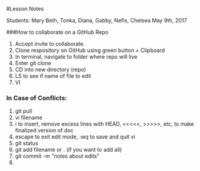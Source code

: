 #Lesson Notes 

Students: Mary Beth, Tonka, Diana, Gabby, Nefis, Chelsea
May 9th, 2017

###How to collaborate on a GitHub Repo
1. Accept invite to collaborate.
1. Clone respository on GitHub using green button + Clipboard
1. In terminal, navigate to folder  where repo will live
1. Enter git clone <link from GitHub>
1. CD into new directory (repo)
1. LS to see if name of file to edit
1. VI <filename to edit>


### In Case of Conflicts:
1. git pull
1. vi filename
1. i  to insert, remove excess lines with HEAD, <<<<<, >>>>>, etc, to make finalized version of doc
1. escape to exit edit mode, :wq  to save and quit vi
1. git status
1. git add filename  or  . (if you want to add all)
1. git commit -m "notes about edits"
1. 
